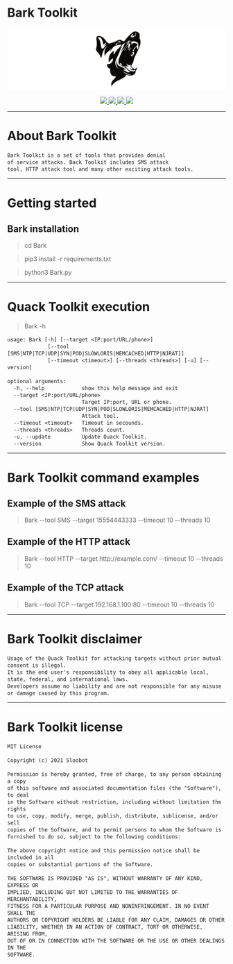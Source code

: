 # Bark Toolkit

![Bark](https://raw.githubusercontent.com/Sloobot/Bark/main/.github/logo1.png)

<p align="center">
  <a href="https://github.com/Sloobot/Bark/releases">
    <img src="https://img.shields.io/github/release/entynetproject/Bark.svg">
  </a>
  <a href="https://wikipedia.org/wiki/Python_(programming_language)">
    <img src="https://img.shields.io/badge/language-python-blue.svg">
 </a>
  <a href="https://github.com/Sloobot/Bark/wiki">
      <img src="https://img.shields.io/badge/wiki%20-Bark-lightgrey.svg">
 </a>
  <a href="https://twitter.com/Sloobot">
    <img src="https://img.shields.io/badge/twitter-entynetproject-blue.svg">
 </a>
</p>

***

# About Bark Toolkit

```
Bark Toolkit is a set of tools that provides denial 
of service attacks. Back Toolkit includes SMS attack 
tool, HTTP attack tool and many other exciting attack tools.
```

***

# Getting started

## Bark installation

> cd Bark

> pip3 install -r requirements.txt

> python3 Bark.py

***

# Quack Toolkit execution

> Bark -h

```
usage: Bark [-h] [--target <IP:port/URL/phone>]
             [--tool [SMS|NTP|TCP|UDP|SYN|POD|SLOWLORIS|MEMCACHED|HTTP|NJRAT]]
             [--timeout <timeout>] [--threads <threads>] [-u] [--version]

optional arguments:
  -h, --help            show this help message and exit
  --target <IP:port/URL/phone>
                        Target IP:port, URL or phone.
  --tool [SMS|NTP|TCP|UDP|SYN|POD|SLOWLORIS|MEMCACHED|HTTP|NJRAT]
                        Attack tool.
  --timeout <timeout>   Timeout in secounds.
  --threads <threads>   Threads count.
  -u, --update          Update Quack Toolkit.
  --version             Show Quack Toolkit version.
```

***
  
# Bark Toolkit command examples

## Example of the SMS attack
    
> Bark --tool SMS --target 15554443333 --timeout 10 --threads 10
    
## Example of the HTTP attack

> Bark --tool HTTP --target http://<span></span>example.com/ --timeout 10 --threads 10
    
## Example of the TCP attack

> Bark --tool TCP --target 192.168.1.100:80 --timeout 10 --threads 10

***

# Bark Toolkit disclaimer

```
Usage of the Quack Toolkit for attacking targets without prior mutual consent is illegal.
It is the end user's responsibility to obey all applicable local, state, federal, and international laws.
Developers assume no liability and are not responsible for any misuse or damage caused by this program.
```

***

# Bark Toolkit license

```
MIT License

Copyright (c) 2021 Sloobot

Permission is hereby granted, free of charge, to any person obtaining a copy
of this software and associated documentation files (the "Software"), to deal
in the Software without restriction, including without limitation the rights
to use, copy, modify, merge, publish, distribute, sublicense, and/or sell
copies of the Software, and to permit persons to whom the Software is
furnished to do so, subject to the following conditions:

The above copyright notice and this permission notice shall be included in all
copies or substantial portions of the Software.

THE SOFTWARE IS PROVIDED "AS IS", WITHOUT WARRANTY OF ANY KIND, EXPRESS OR
IMPLIED, INCLUDING BUT NOT LIMITED TO THE WARRANTIES OF MERCHANTABILITY,
FITNESS FOR A PARTICULAR PURPOSE AND NONINFRINGEMENT. IN NO EVENT SHALL THE
AUTHORS OR COPYRIGHT HOLDERS BE LIABLE FOR ANY CLAIM, DAMAGES OR OTHER
LIABILITY, WHETHER IN AN ACTION OF CONTRACT, TORT OR OTHERWISE, ARISING FROM,
OUT OF OR IN CONNECTION WITH THE SOFTWARE OR THE USE OR OTHER DEALINGS IN THE
SOFTWARE.
```
